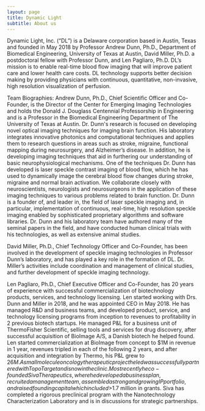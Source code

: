 ```yaml
---
layout: page
title: Dynamic Light
subtitle: About us
---
```


<div>
	<p>
Dynamic Light, Inc. (“DL”) is a Delaware corporation based in Austin, Texas and founded in May 2018 by Professor Andrew Dunn, Ph.D., Department of Biomedical Engineering, University of Texas at Austin, David Miller, Ph.D. a postdoctoral fellow with Professor Dunn, and Len Pagliaro, Ph.D.  DL’s mission is to enable real-time blood flow imaging that will improve patient care and lower health care costs.  DL technology supports better decision making by providing physicians with continuous, quantitative, non-invasive, high resolution visualization of perfusion.
		
Team Biographies:
Andrew Dunn, Ph.D., Chief Scientific Officer and Co-Founder, is the Director of the Center for Emerging Imaging Technologies and holds the Donald J. Douglass Centennial Professorship in Engineering and is a Professor in the Biomedical Engineering Department of The University of Texas at Austin.  Dr. Dunn's research is focused on developing novel optical imaging techniques for imaging brain function.  His laboratory integrates innovative photonics and computational techniques and applies them to research questions in areas such as stroke, migraine, functional mapping during neurosurgery, and Alzheimer’s disease.  In addition, he is developing imaging techniques that aid in furthering our understanding of basic neurophysiological mechanisms.  One of the techniques Dr. Dunn has developed is laser speckle contrast imaging of blood flow, which he has used to dynamically image the cerebral blood flow changes during stroke, migraine and normal brain activation.  We collaborate closely with neuroscientists, neurologists and neurosurgeons in the application of these imaging techniques to various problems related to brain function.  Dr. Dunn is a founder of, and leader in, the field of laser speckle imaging and, in particular, implementation of continuous, real-time, high resolution speckle imaging enabled by sophisticated proprietary algorithms and software libraries.  Dr. Dunn and his laboratory team have authored many of the seminal papers in the field, and have conducted human clinical trials with his technologies, as well as extensive animal studies.

David Miller, Ph.D., Chief Technology Officer and Co-Founder, has been involved in the development of speckle imaging technologies in Professor Dunn’s laboratory, and has played a key role in the formation of DL.  Dr. Miller’s activities include coordination and management of clinical studies, and further development of speckle imaging technology.

Len Pagliaro, Ph.D., Chief Executive Officer and Co-Founder, has 20 years of experience with successful commercialization of biotechnology products, services, and technology licensing.  Len started working with Drs. Dunn and Miller in 2018, and he was appointed CEO in May 2018.  He has managed R&D and business teams, and developed product, service, and technology licensing programs from inception to revenues to profitability in 2 previous biotech startups.  He managed P&L for a business unit of ThermoFisher Scientific, selling tools and services for drug discovery, after successful acquisition of BioImage A/S, a Danish biotech he helped found. Len started commercialization at BioImage from concept to $1M in revenue in 1 year, revenues tripled in each of the following 2 years, and after acquisition and integration by Thermo, his P&L grew to $26M.  A small molecule oncology therapeutic project he led was successfully partnered with TopoTarget and is now in the clinic.  Most recently he co-founded Siva Therapeutics, where he developed a business plan, recruited a management team, assembled a strong and growing IP portfolio, and raised founding capital which included >$1.7 million in grants.  Siva has completed a rigorous preclinical program with the Nanotechnology Characterization Laboratory and is in discussions for strategic partnerships.
	</p>
</div>
